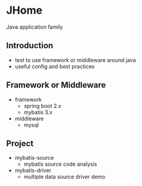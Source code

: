 # JHome
Java application family

## Introduction

- test to use framework or middleware around java
- useful config and best practices

## Framework or Middleware

- framework
  - spring boot 2.x
  - mybatis 3.x
- middleware
  - mysql
  
## Project

- mybatis-source
  - mybatis source code analysis
- mybatis-driver
  - multiple data source driver demo